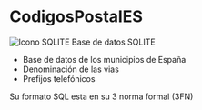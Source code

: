 # CodigosPostalES

![Icono SQLITE](https://upload.wikimedia.org/wikipedia/commons/thumb/3/38/SQLite370.svg/1200px-SQLite370.svg.png)
Base de datos SQLITE

* Base de datos de los municipios de España
* Denominación de las vias 
* Prefijos telefónicos 

Su formato SQL esta en su 3 norma formal (3FN)
